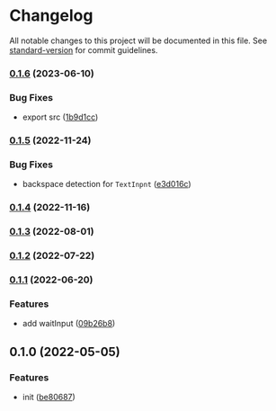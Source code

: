 # Changelog

All notable changes to this project will be documented in this file. See [standard-version](https://github.com/conventional-changelog/standard-version) for commit guidelines.

### [0.1.6](https://github.com/BlackGlory/extra-prompts/compare/v0.1.5...v0.1.6) (2023-06-10)


### Bug Fixes

* export src ([1b9d1cc](https://github.com/BlackGlory/extra-prompts/commit/1b9d1cc9e4ce48f94f1b1559a4521f6f225e9ee1))

### [0.1.5](https://github.com/BlackGlory/extra-prompts/compare/v0.1.4...v0.1.5) (2022-11-24)


### Bug Fixes

* backspace detection for `TextInpnt` ([e3d016c](https://github.com/BlackGlory/extra-prompts/commit/e3d016cf16c70b0a59799f15731d7e89eb464ba6))

### [0.1.4](https://github.com/BlackGlory/extra-prompts/compare/v0.1.3...v0.1.4) (2022-11-16)

### [0.1.3](https://github.com/BlackGlory/extra-prompts/compare/v0.1.2...v0.1.3) (2022-08-01)

### [0.1.2](https://github.com/BlackGlory/extra-prompts/compare/v0.1.1...v0.1.2) (2022-07-22)

### [0.1.1](https://github.com/BlackGlory/extra-prompts/compare/v0.1.0...v0.1.1) (2022-06-20)


### Features

* add waitInput ([09b26b8](https://github.com/BlackGlory/extra-prompts/commit/09b26b80ec4b8a51b841636568cc90d2b7c97a6a))

## 0.1.0 (2022-05-05)


### Features

* init ([be80687](https://github.com/BlackGlory/extra-prompts/commit/be80687a16a122a2cfc2f06dcbc66f541447241a))
